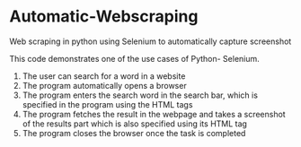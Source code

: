 # Automatic-Webscraping
Web scraping in python using Selenium to automatically capture screenshot

This code demonstrates one of the use cases of Python- Selenium.

1) The user can search for a word in a website
2) The program automatically opens a browser
3) The program enters the search word in the search bar, which is specified in the program using the HTML tags
4) The program fetches the result in the webpage and takes a screenshot of the results part which is also specified using its HTML tag
5) The program closes the browser once the task is completed
